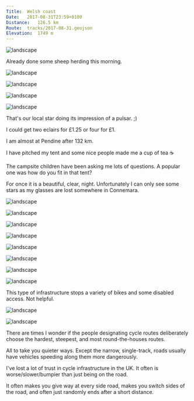 ```yaml
---
Title:	Welsh coast
Date:	2017-08-31T23:59+0100 
Distance:	126.5 km
Route:	tracks/2017-08-31.geojson
Elevation:	1749 m
---
```


![landscape](http://pbs.twimg.com/media/DIiWirIW4AEP5bu.jpg "Good morning Wales.")

Already done some sheep herding this morning.

![landscape](http://pbs.twimg.com/media/DIjMmCSW0AA_UuQ.jpg "Fishguard this morning.")

![landscape](http://pbs.twimg.com/media/DIjMsXfW4AAC8b7.jpg "Looking west back across to Ireland")

![landscape](http://pbs.twimg.com/media/DIjM06fW4AEuyVD.jpg "It's a beautiful day on #NCN4 #Eurovelo1")

![landscape](http://pbs.twimg.com/media/DIjNs2PXUAAvcXX.jpg "Lovely day at St Davids. #NCN4 #Eurovelo1")

That's our local star doing its impression of a pulsar. ;)

I could get two eclairs for £1.25 or four for £1.

I am almost at Pendine after 132 km.

I have pitched my tent and some nice people made me a cup of tea ☕

The campsite children have been asking me lots of questions. A popular one was how do you fit in that tent?

For once it is a beautiful, clear, night. Unfortunately I can only see some stars as my glasses are lost somewhere in Connemara.

![landscape](http://pbs.twimg.com/media/DIlbyetW4AAtEy0.jpg "Yorkshire flag spotted today.")

![landscape](http://pbs.twimg.com/media/DIlb4JlXcAAWVYE.jpg "High hedgerows")

![landscape](http://pbs.twimg.com/media/DIlcCi6XcAE9Cvt.jpg "Broad Haven")

![landscape](http://pbs.twimg.com/media/DIlcM3JXgAAAvtF.jpg "Little Haven (but big sign)")

![landscape](http://pbs.twimg.com/media/DIlcTIUW4AAgzbF.jpg "Little Haven beach")

![landscape](http://pbs.twimg.com/media/DIlcmdaXcAM5bie.jpg "View from Cleddau Bridge out to Milford Haven")

![landscape](http://pbs.twimg.com/media/DIlc0F6XkAE_Zn8.jpg "Panorama on the way to Tenby")

![landscape](http://pbs.twimg.com/media/DIldJhxXkAIeH8X.jpg "National Cycle Network Route 4 (also probably #Eurovelo1) had these helpful blockers near Tenby.")

This type of infrastructure stops a variety of bikes and some disabled access. Not helpful.

![landscape](http://pbs.twimg.com/media/DIldp3_XgAEauxy.jpg "Tenby beach")

![landscape](http://pbs.twimg.com/media/DIldx8rXUAA10LS.jpg "Looking over to the Gower.")

There are times I wonder if the people designating cycle routes deliberately choose the hardest, steepest, and most round-the-houses routes.

All to take you quieter ways. Except the narrow, single-track, roads usually have vehicles speeding along them more dangerously.

I've lost a lot of trust in cycle infrastructure in the UK. It often is worse/slower/bumpier than just being on the road.

It often makes you give way at every side road, makes you switch sides of the road, and often just randomly ends after a short distance.


